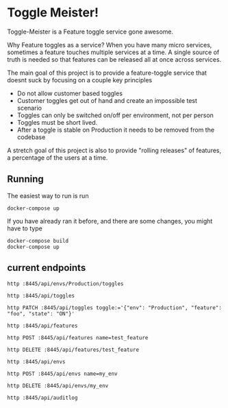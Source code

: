 # Toggle Meister!

Toggle-Meister is a Feature toggle service gone awesome.

Why Feature toggles as a service? When you have many micro services,
sometimes a feature touches multiple services at a time.
A single source of truth is needed so that features can be released
all at once across services.

The main goal of this project is to provide a feature-toggle service
that doesnt suck by focusing on a couple key principles

* Do not allow customer based toggles
 * Customer toggles get out of hand and create an impossible test scenario
 * Toggles can only be switched on/off per environment, not per person
* Toggles must be short lived. 
 * After a toggle is stable on Production it needs to be removed from the codebase

A stretch goal of this project is also to provide "rolling releases" 
of features, a percentage of the users at a time.

## Running

The easiest way to run is run

```
docker-compose up
```

If you have already ran it before, and there are some changes,
you might have to type

```
docker-compose build
docker-compose up
```


## current endpoints

`http :8445/api/envs/Production/toggles`

`http :8445/api/toggles`

`http PATCH :8445/api/toggles toggle:='{"env": "Production", "feature": "foo", "state": "ON"}'`

`http :8445/api/features`

`http POST :8445/api/features name=test_feature`

`http DELETE :8445/api/features/test_feature`

`http :8445/api/envs`

`http POST :8445/api/envs name=my_env`

`http DELETE :8445/api/envs/my_env`

`http :8445/api/auditlog`

